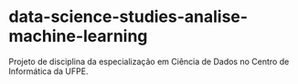 # data-science-studies-analise-machine-learning
 Projeto de disciplina da especialização em Ciência de Dados no Centro de Informática da UFPE.
